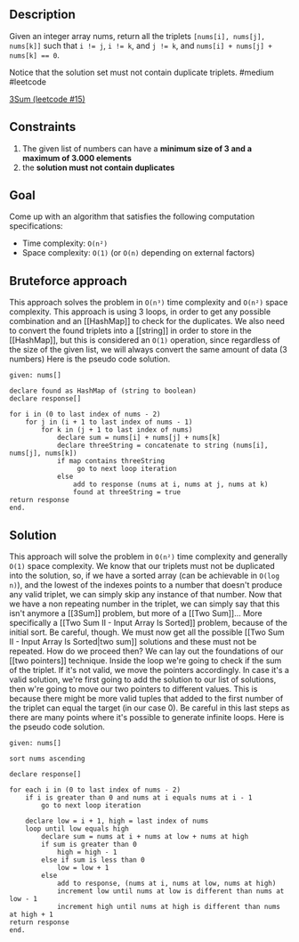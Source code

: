 ## Description
Given an integer array nums, return all the triplets `[nums[i], nums[j], nums[k]]` such that `i != j`, `i != k`, and `j != k`, and `nums[i] + nums[j] + nums[k] == 0`.

Notice that the solution set must not contain duplicate triplets.
#medium #leetcode 

[3Sum (leetcode #15)](https://leetcode.com/problems/3sum/)

## Constraints
1. The given list of numbers can have a **minimum size of 3 and a maximum of 3.000 elements**
2. the **solution must not contain duplicates**

## Goal
Come up with an algorithm that satisfies the following computation specifications:
* Time complexity: `O(n²)`
* Space complexity: `O(1)` (or `O(n)` depending on external factors)

## Bruteforce approach
This approach solves the problem in `O(n³)` time complexity and `O(n²)` space complexity.
This approach is using 3 loops, in order to get any possible combination and an [[HashMap]] to check for the duplicates. We also need to convert the found triplets into a [[string]] in order to store in the [[HashMap]], but this is considered an `O(1)` operation, since regardless of the size of the given list, we will always convert the same amount of data (3 numbers)
Here is the pseudo code solution.
```
given: nums[]

declare found as HashMap of (string to boolean)
declare response[]

for i in (0 to last index of nums - 2)
	for j in (i + 1 to last index of nums - 1)
		for k in (j + 1 to last index of nums)
			declare sum = nums[i] + nums[j] + nums[k]
			declare threeString = concatenate to string (nums[i], nums[j], nums[k])
			if map contains threeString
				 go to next loop iteration
			else
				add to response (nums at i, nums at j, nums at k)
				found at threeString = true
return response
end.
```

## Solution
This approach will solve the problem in `O(n²)` time complexity and generally `O(1)` space complexity. We know that our triplets must not be duplicated into the solution, so, if we have a sorted array (can be achievable in `O(log n)`), and the lowest of the indexes points to a number that doesn't produce any valid triplet, we can simply skip any instance of that number. Now that we have a non repeating number in the triplet, we can simply say that this isn't anymore a [[3Sum]] problem, but more of a [[Two Sum]]... More specifically a [[Two Sum II - Input Array Is Sorted]] problem, because of the initial sort. Be careful, though. We must now get all the possible [[Two Sum II - Input Array Is Sorted|two sum]] solutions and these must not be repeated. How do we proceed then?
We can lay out the foundations of our [[two pointers]] technique. Inside the loop we're going to check if the sum of the triplet. If it's not valid, we move the pointers accordingly. In case it's a valid solution, we're first going to add the solution to our list of solutions, then w're going to move our two pointers to different values. This is because there might be more valid tuples that added to the first number of the triplet can equal the target (in our case 0). Be careful in this last steps as there are many points where it's possible to generate infinite loops.
Here is the pseudo code solution.

```
given: nums[]

sort nums ascending

declare response[]

for each i in (0 to last index of nums - 2)
	if i is greater than 0 and nums at i equals nums at i - 1
		go to next loop iteration

	declare low = i + 1, high = last index of nums
	loop until low equals high
		declare sum = nums at i + nums at low + nums at high
		if sum is greater than 0
			high = high - 1
		else if sum is less than 0
			low = low + 1
		else
			add to response, (nums at i, nums at low, nums at high)
			increment low until nums at low is different than nums at low - 1
			increment high until nums at high is different than nums at high + 1
return response
end.
```